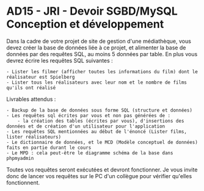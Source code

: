 # AD15 - JRI - Devoir SGBD/MySQL Conception et développement

Dans la cadre de votre projet de site de gestion d'une médiathèque, vous devez créer la base de données liée à ce projet, et alimenter la base de données par des requêtes SQL, au moins 5 données par table. En plus vous devrez écrire les requêtes SQL suivantes :

    - Lister les filmer (afficher toutes les informations du film) dont le réalisateur est Spielberg
    - Lister tous les réalisateurs avec leur nom et le nombre de films qu'ils ont réalisé

Livrables attendus :

    - Backup de la base de données sous forme SQL (structure et données)
    - Les requêtes sql écrites par vous et non pas générées de :
        - la création des tables (écrites par vous), d'insertions des données et de création d'un utilisateur pour l'application
    - Les requêtes SQL mentionnées au début de l'énoncé (Lister films, lister réalisateurs)
    - Le dictionnaire de données, et le MCD (Modèle conceptuel de données) faits en partie durant le cours
    - Le MPD : cela peut-être le diagramme schéma de la base dans phpmyadmin

Toutes vos requêtes seront exécutées et devront fonctionner.
Je vous invite donc de lancer vos requêtes sur le PC d'un collègue pour vérifier qu'elles fonctionnent.
